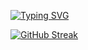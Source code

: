 [![Typing SVG](https://readme-typing-svg.herokuapp.com?font=Fira+Code&pause=1000&width=435&lines=Hello+I'm+Chanaka+Basnayake)](https://git.io/typing-svg)

[![GitHub Streak](http://github-readme-streak-stats.herokuapp.com?user=chanakab&theme=dark&date_format=M%20j%5B%2C%20Y%5D)](https://git.io/streak-stats)





<!--
**chanakab/chanakab** is a ✨ _special_ ✨ repository because its `README.md` (this file) appears on your GitHub profile.

Here are some ideas to get you started:

- 🔭 I’m currently working on ...
- 🌱 I’m currently learning ...
- 👯 I’m looking to collaborate on ...
- 🤔 I’m looking for help with ...
- 💬 Ask me about ...
- 📫 How to reach me: ...
- 😄 Pronouns: ...
- ⚡ Fun fact: ...
-->
